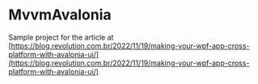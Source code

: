 # MvvmAvalonia

Sample project for the article at [https://blog.revolution.com.br/2022/11/19/making-your-wpf-app-cross-platform-with-avalonia-ui/](https://blog.revolution.com.br/2022/11/19/making-your-wpf-app-cross-platform-with-avalonia-ui/)
